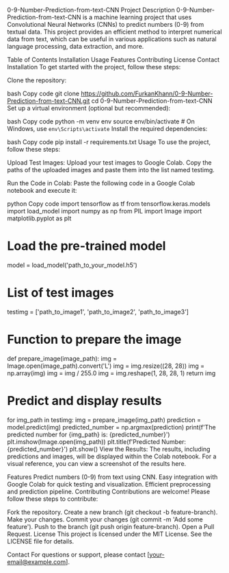 0-9-Number-Prediction-from-text-CNN
Project Description
0-9-Number-Prediction-from-text-CNN is a machine learning project that uses Convolutional Neural Networks (CNNs) to predict numbers (0-9) from textual data. This project provides an efficient method to interpret numerical data from text, which can be useful in various applications such as natural language processing, data extraction, and more.

Table of Contents
Installation
Usage
Features
Contributing
License
Contact
Installation
To get started with the project, follow these steps:

Clone the repository:

bash
Copy code
git clone https://github.com/FurkanKhann/0-9-Number-Prediction-from-text-CNN.git
cd 0-9-Number-Prediction-from-text-CNN
Set up a virtual environment (optional but recommended):

bash
Copy code
python -m venv env
source env/bin/activate   # On Windows, use `env\Scripts\activate`
Install the required dependencies:

bash
Copy code
pip install -r requirements.txt
Usage
To use the project, follow these steps:

Upload Test Images:
Upload your test images to Google Colab. Copy the paths of the uploaded images and paste them into the list named testimg.

Run the Code in Colab:
Paste the following code in a Google Colab notebook and execute it:

python
Copy code
import tensorflow as tf
from tensorflow.keras.models import load_model
import numpy as np
from PIL import Image
import matplotlib.pyplot as plt

# Load the pre-trained model
model = load_model('path_to_your_model.h5')

# List of test images
testimg = ['path_to_image1', 'path_to_image2', 'path_to_image3']

# Function to prepare the image
def prepare_image(image_path):
    img = Image.open(image_path).convert('L')
    img = img.resize((28, 28))
    img = np.array(img)
    img = img / 255.0
    img = img.reshape(1, 28, 28, 1)
    return img

# Predict and display results
for img_path in testimg:
    img = prepare_image(img_path)
    prediction = model.predict(img)
    predicted_number = np.argmax(prediction)
    print(f'The predicted number for {img_path} is: {predicted_number}')
    plt.imshow(Image.open(img_path))
    plt.title(f'Predicted Number: {predicted_number}')
    plt.show()
View the Results:
The results, including predictions and images, will be displayed within the Colab notebook. For a visual reference, you can view a screenshot of the results here.

Features
Predict numbers (0-9) from text using CNN.
Easy integration with Google Colab for quick testing and visualization.
Efficient preprocessing and prediction pipeline.
Contributing
Contributions are welcome! Please follow these steps to contribute:

Fork the repository.
Create a new branch (git checkout -b feature-branch).
Make your changes.
Commit your changes (git commit -m 'Add some feature').
Push to the branch (git push origin feature-branch).
Open a Pull Request.
License
This project is licensed under the MIT License. See the LICENSE file for details.

Contact
For questions or support, please contact [your-email@example.com].
